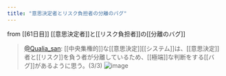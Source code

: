 ```yaml
---
title: "意思決定者とリスク負担者の分離のバグ"
---
```


from [[61日目]]
[[意思決定者]]と[[リスク負担者]]の[[分離のバグ]]
> [@Qualia_san](https://twitter.com/Qualia_san/status/1607398064414928899?s=20&t=hGgjSnrVuuQBtedWoEVPGg): [[中央集権的]]な[[意思決定]][[システム]]は、[[意思決定]]者と[[リスク]]を負う者が分離しているため、[[極端]]な判断をする[[バグ]]があるように思う。(3/3)
> ![image](https://pbs.twimg.com/media/Fk6fcilaUAAJVEf.png)

